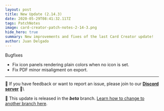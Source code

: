 ```yaml
---
layout: post
title: New Update (2.14.3)
date: 2020-05-29T08:41:32.117Z
tags: PatchNotes
image: card-creator-patch-notes-2-14-3.png
hide_hero: true
summary: New improvements and fixes of the last Card Creator update!
author: Juan Delgado
---
```



Bugfixes

* Fix icon panels rendering plain colors when no icon is set.
* Fix PDF minor misaligment on export.

---

📌 If you have feedback or want to report an issue, please join to our **[Discord server](http://discord.gg/pixelatto)** 💬\

📌 This update is released in the ***beta*** branch. [Learn how to change to another branch here](/blog/beta-and-legacy-versions).